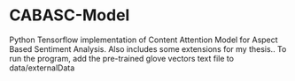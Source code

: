 # CABASC-Model
Python Tensorflow implementation of Content Attention Model for Aspect Based Sentiment Analysis. Also includes some extensions for my thesis..
To run the program, add the pre-trained glove vectors text file to data/externalData
